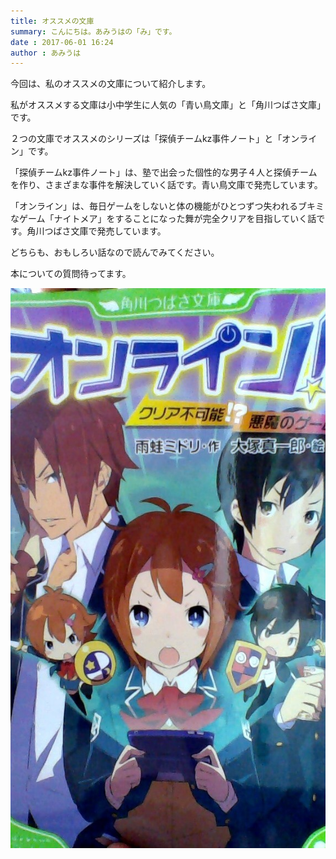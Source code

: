 ```yaml
---
title: オススメの文庫
summary: こんにちは。あみうはの「み」です。
date : 2017-06-01 16:24
author : あみうは
---
```

今回は、私のオススメの文庫について紹介します。

私がオススメする文庫は小中学生に人気の「青い鳥文庫」と「角川つばさ文庫」です。

２つの文庫でオススメのシリーズは「探偵チームkz事件ノート」と「オンライン」です。

「探偵チームkz事件ノート」は、塾で出会った個性的な男子４人と探偵チームを作り、さまざまな事件を解決していく話です。青い鳥文庫で発売しています。

「オンライン」は、毎日ゲームをしないと体の機能がひとつずつ失われるブキミなゲーム「ナイトメア」をすることになった舞が完全クリアを目指していく話です。角川つばさ文庫で発売しています。

どちらも、おもしろい話なので読んでみてください。

本についての質問待ってます。

![オンライン](media/2.jpg)